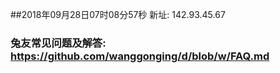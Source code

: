 ##2018年09月28日07时08分57秒 新址: 142.93.45.67
### 兔友常见问题及解答: https://github.com/wanggonging/d/blob/w/FAQ.md
